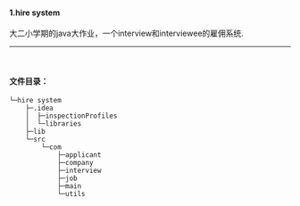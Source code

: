 #### 1.hire system <br/>
大二小学期的java大作业，一个interview和interviewee的雇佣系统.<br/>

---

<br/>

#### 文件目录：
```
└─hire system
    ├─.idea
    │  ├─inspectionProfiles
    │  └─libraries
    ├─lib
    └─src
        └─com
            ├─applicant
            ├─company
            ├─interview
            ├─job
            ├─main
            └─utils
```

